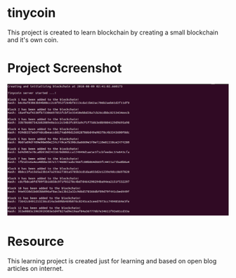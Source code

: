 # tinycoin

This project is created to learn blockchain by creating a small blockchain and it's own coin. 

# Project Screenshot 

![Sample temperature reading](media/screenshot-1.png)

# Resource
This learning project is created just for learning and based on open blog articles on internet.

